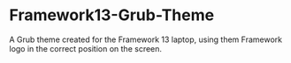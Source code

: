 # Framework13-Grub-Theme
A Grub theme created for the Framework 13 laptop, using them Framework logo in the correct position on the screen.
